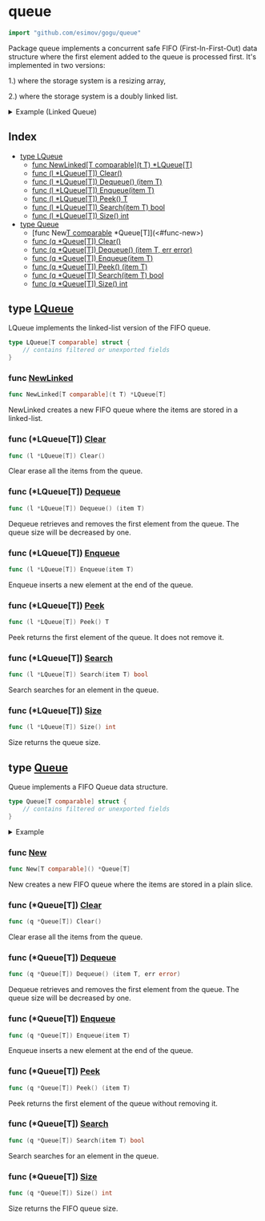 <!-- Code generated by gomarkdoc. DO NOT EDIT -->

# queue

```go
import "github.com/esimov/gogu/queue"
```

Package queue implements a concurrent safe FIFO \(First\-In\-First\-Out\) data structure where the first element added to the queue is processed first. It's implemented in two versions:

1.\) where the storage system is a resizing array,

2.\) where the storage system is a doubly linked list.

<details><summary>Example (Linked Queue)</summary>
<p>

```go
{
	q := NewLinked(1)
	q.Enqueue(2)
	q.Enqueue(3)
	fmt.Println(q.Peek())
	q.Dequeue()
	fmt.Println(q.Peek())
	q.Dequeue()
	fmt.Println(q.Peek())
	fmt.Println(q.Search(3))
	q.Dequeue()

	q.Enqueue(10)
	fmt.Println(q.Size())
	q.Clear()
	fmt.Println(q.Size())

}
```

#### Output

```
1
2
3
true
1
0
```

</p>
</details>

## Index

- [type LQueue](<#type-lqueue>)
  - [func NewLinked[T comparable](t T) *LQueue[T]](<#func-newlinked>)
  - [func (l *LQueue[T]) Clear()](<#func-lqueuet-clear>)
  - [func (l *LQueue[T]) Dequeue() (item T)](<#func-lqueuet-dequeue>)
  - [func (l *LQueue[T]) Enqueue(item T)](<#func-lqueuet-enqueue>)
  - [func (l *LQueue[T]) Peek() T](<#func-lqueuet-peek>)
  - [func (l *LQueue[T]) Search(item T) bool](<#func-lqueuet-search>)
  - [func (l *LQueue[T]) Size() int](<#func-lqueuet-size>)
- [type Queue](<#type-queue>)
  - [func New[T comparable]() *Queue[T]](<#func-new>)
  - [func (q *Queue[T]) Clear()](<#func-queuet-clear>)
  - [func (q *Queue[T]) Dequeue() (item T, err error)](<#func-queuet-dequeue>)
  - [func (q *Queue[T]) Enqueue(item T)](<#func-queuet-enqueue>)
  - [func (q *Queue[T]) Peek() (item T)](<#func-queuet-peek>)
  - [func (q *Queue[T]) Search(item T) bool](<#func-queuet-search>)
  - [func (q *Queue[T]) Size() int](<#func-queuet-size>)


## type [LQueue](<https://github.com/esimov/gogu/blob/master/queue/lqueue.go#L10-L14>)

LQueue implements the linked\-list version of the FIFO queue.

```go
type LQueue[T comparable] struct {
    // contains filtered or unexported fields
}
```

### func [NewLinked](<https://github.com/esimov/gogu/blob/master/queue/lqueue.go#L17>)

```go
func NewLinked[T comparable](t T) *LQueue[T]
```

NewLinked creates a new FIFO queue where the items are stored in a linked\-list.

### func \(\*LQueue\[T\]\) [Clear](<https://github.com/esimov/gogu/blob/master/queue/lqueue.go#L74>)

```go
func (l *LQueue[T]) Clear()
```

Clear erase all the items from the queue.

### func \(\*LQueue\[T\]\) [Dequeue](<https://github.com/esimov/gogu/blob/master/queue/lqueue.go#L36>)

```go
func (l *LQueue[T]) Dequeue() (item T)
```

Dequeue retrieves and removes the first element from the queue. The queue size will be decreased by one.

### func \(\*LQueue\[T\]\) [Enqueue](<https://github.com/esimov/gogu/blob/master/queue/lqueue.go#L26>)

```go
func (l *LQueue[T]) Enqueue(item T)
```

Enqueue inserts a new element at the end of the queue.

### func \(\*LQueue\[T\]\) [Peek](<https://github.com/esimov/gogu/blob/master/queue/lqueue.go#L46>)

```go
func (l *LQueue[T]) Peek() T
```

Peek returns the first element of the queue. It does not remove it.

### func \(\*LQueue\[T\]\) [Search](<https://github.com/esimov/gogu/blob/master/queue/lqueue.go#L54>)

```go
func (l *LQueue[T]) Search(item T) bool
```

Search searches for an element in the queue.

### func \(\*LQueue\[T\]\) [Size](<https://github.com/esimov/gogu/blob/master/queue/lqueue.go#L66>)

```go
func (l *LQueue[T]) Size() int
```

Size returns the queue size.

## type [Queue](<https://github.com/esimov/gogu/blob/master/queue/queue.go#L16-L19>)

Queue implements a FIFO Queue data structure.

```go
type Queue[T comparable] struct {
    // contains filtered or unexported fields
}
```

<details><summary>Example</summary>
<p>

```go
{
	q := New[int]()
	q.Enqueue(1)
	q.Enqueue(2)
	q.Enqueue(3)
	fmt.Println(q.Size())
	fmt.Println(q.Peek())

	q.Dequeue()
	fmt.Println(q.Peek())
	fmt.Println(q.Search(2))

}
```

#### Output

```
3
1
2
true
```

</p>
</details>

### func [New](<https://github.com/esimov/gogu/blob/master/queue/queue.go#L22>)

```go
func New[T comparable]() *Queue[T]
```

New creates a new FIFO queue where the items are stored in a plain slice.

### func \(\*Queue\[T\]\) [Clear](<https://github.com/esimov/gogu/blob/master/queue/queue.go#L88>)

```go
func (q *Queue[T]) Clear()
```

Clear erase all the items from the queue.

### func \(\*Queue\[T\]\) [Dequeue](<https://github.com/esimov/gogu/blob/master/queue/queue.go#L37>)

```go
func (q *Queue[T]) Dequeue() (item T, err error)
```

Dequeue retrieves and removes the first element from the queue. The queue size will be decreased by one.

### func \(\*Queue\[T\]\) [Enqueue](<https://github.com/esimov/gogu/blob/master/queue/queue.go#L29>)

```go
func (q *Queue[T]) Enqueue(item T)
```

Enqueue inserts a new element at the end of the queue.

### func \(\*Queue\[T\]\) [Peek](<https://github.com/esimov/gogu/blob/master/queue/queue.go#L51>)

```go
func (q *Queue[T]) Peek() (item T)
```

Peek returns the first element of the queue without removing it.

### func \(\*Queue\[T\]\) [Search](<https://github.com/esimov/gogu/blob/master/queue/queue.go#L64>)

```go
func (q *Queue[T]) Search(item T) bool
```

Search searches for an element in the queue.

### func \(\*Queue\[T\]\) [Size](<https://github.com/esimov/gogu/blob/master/queue/queue.go#L80>)

```go
func (q *Queue[T]) Size() int
```

Size returns the FIFO queue size.




